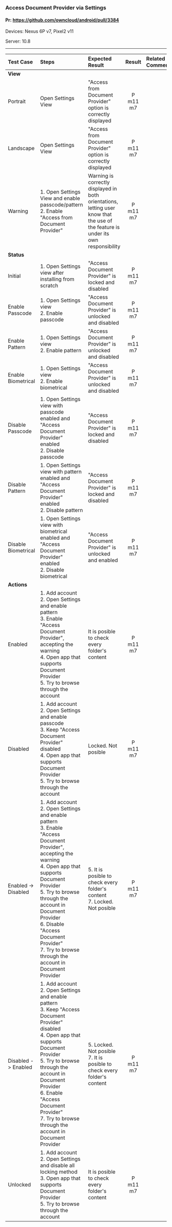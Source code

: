 ###  Access Document Provider via Settings

#### Pr: https://github.com/owncloud/android/pull/3384

Devices: Nexus 6P v7, Pixel2 v11

Server: 10.8

---

 
| Test Case | Steps | Expected Result | Result | Related Comment |
| :-------- | :---- | :-------------- | :----: | :-------------- |
|**View**|||||||
| Portrait | Open Settings View | "Access from Document Provider" option is correctly displayed | P m11 m7 |  |
| Landscape | Open Settings View | "Access from Document Provider" option is correctly displayed | P m11 m7|  |
| Warning | 1. Open Settings View and enable passcode/pattern<br>2. Enable "Access from Document Provider"  | Warning is correctly displayed in both orientations, letting user know that the use of the feature is under its own responsibility | P m11 m7|  |
|**Status**|||||||
| Initial | 1. Open Settings view after installing from scratch  |  "Access Document Provider"  is locked and disabled | P m11 m7 |  |
| Enable Passcode | 1. Open Settings view<br>2. Enable passcode  |  "Access Document Provider"  is unlocked and disabled | P m11 m7 |  |
| Enable Pattern | 1. Open Settings view<br>2. Enable pattern  |  "Access Document Provider"  is unlocked and disabled | P m11 m7 |  |
| Enable Biometrical | 1. Open Settings view<br>2. Enable biometrical  |  "Access Document Provider"  is unlocked and disabled | P m11 m7 |  |
| Disable Passcode | 1. Open Settings view with passcode enabled and "Access Document Provider" enabled<br>2. Disable passcode  |  "Access Document Provider"  is locked and disabled | P m11 m7 |  |
| Disable Pattern | 1. Open Settings view with pattern enabled and "Access Document Provider" enabled<br>2. Disable pattern  |  "Access Document Provider"  is locked and disabled | P m11 m7 |  |
| Disable Biometrical | 1. Open Settings view with biometrical enabled and "Access Document Provider" enabled<br>2. Disable biometrical  |  "Access Document Provider"  is unlocked and enabled | P m11 m7 |  |
|**Actions**|||||||
| Enabled | 1. Add account<br>2. Open Settings and enable pattern<br>3. Enable "Access Document Provider", accepting the warning<br>4. Open app that supports Document Provider<br>5. Try to browse through the account  | It is posible to check every folder's content | P m11 m7 |  |
| Disabled | 1. Add account<br>2. Open Settings and enable passcode<br>3. Keep "Access Document Provider" disabled<br>4. Open app that supports Document Provider<br>5. Try to browse through the account  | Locked. Not posible | P m11 m7 |  |
| Enabled -> Disabled | 1. Add account<br>2. Open Settings and enable pattern<br>3. Enable "Access Document Provider", accepting the warning<br>4. Open app that supports Document Provider<br>5. Try to browse through the account in Document Provider<br>6. Disable "Access Document Provider"<br>7.  Try to browse through the account in Document Provider | 5. It is posible to check every folder's content<br>7. Locked. Not posible | P m11 m7 |  |
| Disabled -> Enabled | 1. Add account<br>2. Open Settings and enable pattern<br>3. Keep "Access Document Provider" disabled<br>4. Open app that supports Document Provider<br>5. Try to browse through the account in Document Provider<br>6. Enable "Access Document Provider"<br>7. Try to browse through the account in Document Provider | 5. Locked. Not posible<br>7. It is posible to check every folder's content<br> | P m11 m7 |  |
| Unlocked | 1. Add account<br>2. Open Settings and disable all locking method<br>3. Open app that supports Document Provider<br>5. Try to browse through the account  | It is posible to check every folder's content | P m11 m7 |  |